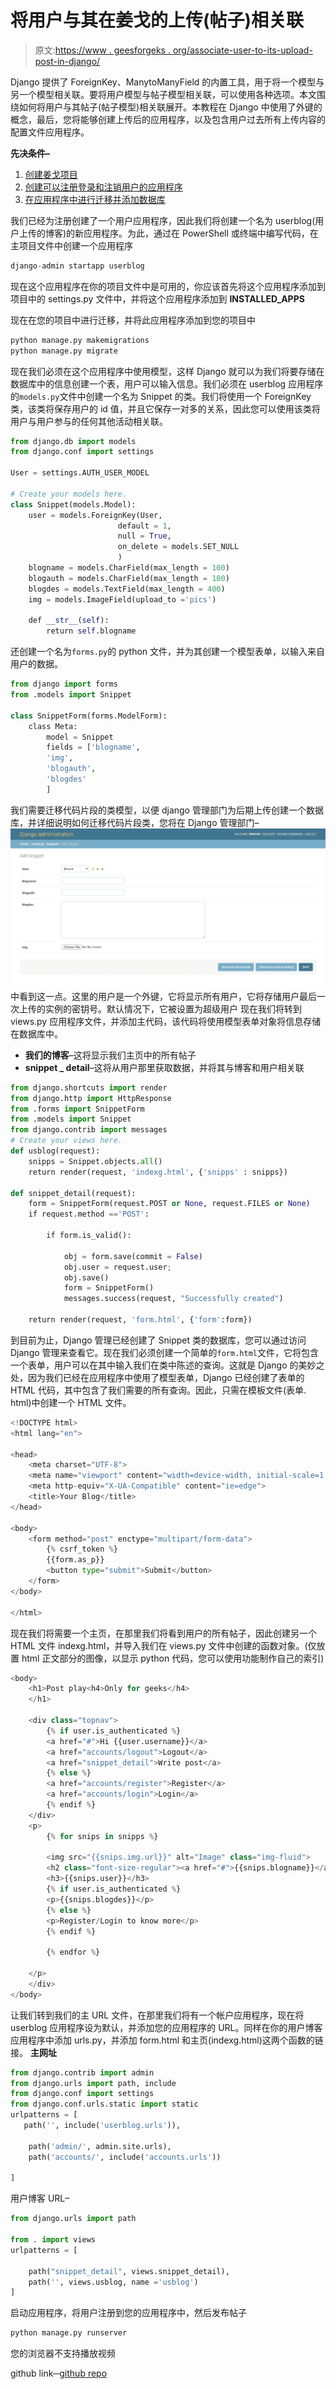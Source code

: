 # 将用户与其在姜戈的上传(帖子)相关联

> 原文:[https://www . geesforgeks . org/associate-user-to-its-upload-post-in-django/](https://www.geeksforgeeks.org/associate-user-to-its-upload-post-in-django/)

Django 提供了 ForeignKey、ManytoManyField 的内置工具，用于将一个模型与另一个模型相关联。要将用户模型与帖子模型相关联，可以使用各种选项。本文围绕如何将用户与其帖子(帖子模型)相关联展开。本教程在 Django 中使用了外键的概念，最后，您将能够创建上传后的应用程序，以及包含用户过去所有上传内容的配置文件应用程序。

**先决条件–**

1.  [创建姜戈项目](https://www.geeksforgeeks.org/how-to-create-a-basic-project-using-mvt-in-django/)
2.  [创建可以注册登录和注销用户的应用程序](https://www.geeksforgeeks.org/how-to-create-an-app-in-django/)
3.  [在应用程序中进行迁移并添加数据库](https://www.geeksforgeeks.org/django-basic-app-model-makemigrations-and-migrate/)

我们已经为注册创建了一个用户应用程序，因此我们将创建一个名为 userblog(用户上传的博客)的新应用程序。为此，通过在 PowerShell 或终端中编写代码，在主项目文件中创建一个应用程序

```py
django-admin startapp userblog

```

现在这个应用程序在你的项目文件中是可用的，你应该首先将这个应用程序添加到项目中的 settings.py 文件中，并将这个应用程序添加到 **INSTALLED_APPS**

现在在您的项目中进行迁移，并将此应用程序添加到您的项目中

```py
python manage.py makemigrations
python manage.py migrate

```

现在我们必须在这个应用程序中使用模型，这样 Django 就可以为我们将要存储在数据库中的信息创建一个表，用户可以输入信息。我们必须在 userblog 应用程序的`models.py`文件中创建一个名为 Snippet 的类。我们将使用一个 ForeignKey 类，该类将保存用户的 id 值，并且它保存一对多的关系，因此您可以使用该类将用户与用户参与的任何其他活动相关联。

```py
from django.db import models
from django.conf import settings

User = settings.AUTH_USER_MODEL

# Create your models here.
class Snippet(models.Model):
    user = models.ForeignKey(User,
                        default = 1,
                        null = True, 
                        on_delete = models.SET_NULL
                        )
    blogname = models.CharField(max_length = 100)
    blogauth = models.CharField(max_length = 100)
    blogdes = models.TextField(max_length = 400)
    img = models.ImageField(upload_to ='pics')

    def __str__(self):
        return self.blogname
```

还创建一个名为`forms.py`的 python 文件，并为其创建一个模型表单，以输入来自用户的数据。

```py
from django import forms
from .models import Snippet

class SnippetForm(forms.ModelForm):
    class Meta:
        model = Snippet
        fields = ['blogname',
        'img',
        'blogauth',
        'blogdes'
        ]
```

我们需要迁移代码片段的类模型，以便 django 管理部门为后期上传创建一个数据库，并详细说明如何迁移代码片段类，您将在 Django 管理部门–
![cool](img/5887b4bcbc9c28d6ab29e0775be9fb0d.png)
中看到这一点。这里的用户是一个外键，它将显示所有用户，它将存储用户最后一次上传的实例的密钥号。默认情况下，它被设置为超级用户
现在我们将转到 views.py 应用程序文件，并添加主代码，该代码将使用模型表单对象将信息存储在数据库中。

*   **我们的博客**–这将显示我们主页中的所有帖子
*   **snippet _ detail**–这将从用户那里获取数据，并将其与博客和用户相关联

```py
from django.shortcuts import render
from django.http import HttpResponse
from .forms import SnippetForm
from .models import Snippet
from django.contrib import messages
# Create your views here.
def usblog(request):
    snipps = Snippet.objects.all()
    return render(request, 'indexg.html', {'snipps' : snipps})

def snippet_detail(request):
    form = SnippetForm(request.POST or None, request.FILES or None)
    if request.method =='POST':

        if form.is_valid():

            obj = form.save(commit = False)
            obj.user = request.user;
            obj.save()
            form = SnippetForm()
            messages.success(request, "Successfully created")

    return render(request, 'form.html', {'form':form})
```

到目前为止，Django 管理已经创建了 Snippet 类的数据库，您可以通过访问 Django 管理来查看它。现在我们必须创建一个简单的`form.html`文件，它将包含一个表单，用户可以在其中输入我们在类中陈述的查询。这就是 Django 的美妙之处，因为我们已经在应用程序中使用了模型表单，Django 已经创建了表单的 HTML 代码，其中包含了我们需要的所有查询。因此，只需在模板文件(表单. html)中创建一个 HTML 文件。

```py
<!DOCTYPE html>
<html lang="en">

<head>
    <meta charset="UTF-8">
    <meta name="viewport" content="width=device-width, initial-scale=1.0">
    <meta http-equiv="X-UA-Compatible" content="ie=edge">
    <title>Your Blog</title>
</head>

<body>
    <form method="post" enctype="multipart/form-data">
        {% csrf_token %}
        {{form.as_p}}
        <button type="submit">Submit</button>
    </form>
</body>

</html>
```

现在我们将需要一个主页，在那里我们将看到用户的所有帖子，因此创建另一个 HTML 文件 indexg.html，并导入我们在 views.py 文件中创建的函数对象。(仅放置 html 正文部分的图像，以显示 python 代码，您可以使用功能制作自己的索引)

```py
<body>
    <h1>Post play<h4>Only for geeks</h4>
    </h1>

    <div class="topnav">
        {% if user.is_authenticated %}
        <a href="#">Hi {{user.username}}</a>
        <a href="accounts/logout">Logout</a>
        <a href="snippet_detail">Write post</a>
        {% else %}
        <a href="accounts/register">Register</a>
        <a href="accounts/login">Login</a>
        {% endif %}
    </div>
    <p>
        {% for snips in snipps %}

        <img src="{{snips.img.url}}" alt="Image" class="img-fluid">
        <h2 class="font-size-regular"><a href="#">{{snips.blogname}}</a></h2>
        <h3>{{snips.user}}</h3>
        {% if user.is_authenticated %}
        <p>{{snips.blogdes}}</p>
        {% else %}
        <p>Register/Login to know more</p>
        {% endif %}

        {% endfor %}

    </p>
    </div>
</body>
```

让我们转到我们的主 URL 文件，在那里我们将有一个帐户应用程序，现在将 userblog 应用程序设为默认，并添加您的应用程序的 URL。同样在你的用户博客应用程序中添加 urls.py，并添加 form.html 和主页(indexg.html)这两个函数的链接。
**主网址**

```py
from django.contrib import admin
from django.urls import path, include
from django.conf import settings
from django.conf.urls.static import static
urlpatterns = [
   path('', include('userblog.urls')),

    path('admin/', admin.site.urls),
    path('accounts/', include('accounts.urls'))

]
```

用户博客 URL–

```py
from django.urls import path

from . import views
urlpatterns = [

    path("snippet_detail", views.snippet_detail),
    path('', views.usblog, name ='usblog')
]
```

启动应用程序，将用户注册到您的应用程序中，然后发布帖子

```py
python manage.py runserver

```

您的浏览器不支持播放视频

github link─[github repo](https://github.com/DhruvikDonga/Django-user-defined-post)